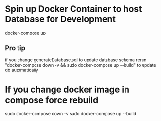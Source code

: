 # Spin up Docker Container to host Database for Development
docker-compose up

## Pro tip
if you change generateDatabase.sql to update database schema rerun "docker-compose down -v && sudo docker-compose up --build" to update db automatically

# If you change docker image in compose force rebuild
sudo docker-compose down -v
sudo docker-compose up --build
